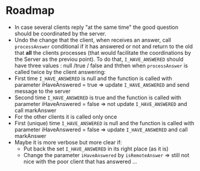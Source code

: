 # Roadmap

- In case several clients reply "at the same time" the good question should be coordinated by the server.
- Undo the change that the client, when receives an answer, call `processAnswer` conditional if it has answered or not and return to the old that **all** the clients processes (that would facilitate the coordinations by the Server as the previou point). To do that, `I_HAVE_ANSWERED` should have three values : null /true / false and ththen when `processAnswer` is called twice by the client answering:
 - First time `I_HAVE_ANSWERED` is null and the function is called with parameter iHaveAnswered = true => update `I_HAVE_ANSWERED` and send message to the server
 - Second time `I_HAVE_ANSWERED` is true and the function is called with parameter iHaveAnswered = false => not update `I_HAVE_ANSWERED` and call markAnswer
- For the other clients it is called only once
 - First (unique) time `I_HAVE_ANSWERED` is null and the function is called with parameter iHaveAnswered = false => update `I_HAVE_ANSWERED` and call markAnswer
- Maybe it is more verbose but more clear if:
  - Put back the set `I_HAVE_ANSWERED` in its right place (as it is)
  - Change the parameter `iHaveAnswered` by `isRemoteAnswer` => still not nice with the poor client that has answered ...
